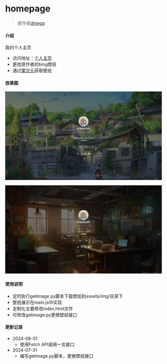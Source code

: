 # homepage

> 原作者[dmego](https://i.dmego.cn/)

#### 介绍
我的个人主页

- 访问地址：[个人主页](erhuoyan.cn)
- 更改原作者的bing壁纸
- 通过[栗次元](https://t.alcy.cc/)获取壁纸

#### 效果图

![Alt text](PixPin_2024-08-01_13-19-10.jpg) 

![Alt text](PixPin_2024-08-01_14-11-18.jpg)

#### 使用说明

- 定时执行getimage.py脚本下载壁纸到assets/img/目录下
- 壁纸展示在main.js中实现
- 定制化主要修改index.html文件
- 可修改getimage.py更换壁纸接口

#### 更新记录
- 2024-08-01
    - 使用Fetch API调用一言接口
- 2024-07-31
    - 编写getimage.py脚本，更换壁纸接口
